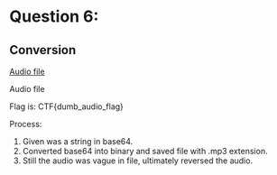 # Question 6:

## Conversion

[Audio file](Question%206%20213fcb7bf35d49dc86ccb36af44505a4/Untitled.mpga)

Audio file

Flag is: CTF{dumb_audio_flag}

Process:

1. Given was a string in base64. 
2. Converted base64 into binary and saved file with .mp3 extension. 
3. Still the audio was vague in file, ultimately reversed the audio.